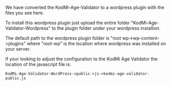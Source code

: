 We have converted the KodMi-Age-Validator to a wordpress plugin with the files you see here.

To install this wordpress plugin just upload the entire folder "KodMi-Age-Validator-Wordpress" 
to the plugin folder under your wordpress installion.

The default path to the wordpress plugin folder is "root wp->wp-content->plugins" 
where "root-wp" is the location where wordpress was installed on your server.

If your looking to adjust the configuration to the KodMi Age Validator the location of the javascript file is:

```
KodMi-Age-Validator-WordPress->public->js->kodmi-age-validator-public.js
```
